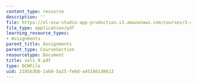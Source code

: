 ```yaml
---
content_type: resource
description: ''
file: https://ol-ocw-studio-app-production.s3.amazonaws.com/courses/3-45-magnetic-materials-spring-2004/2185b3bb1a685a25fe6da451861d6613_sols_9.pdf
file_type: application/pdf
learning_resource_types:
- Assignments
parent_title: Assignments
parent_type: CourseSection
resourcetype: Document
title: sols_9.pdf
type: OCWFile
uid: 2185b3bb-1a68-5a25-fe6d-a451861d6613
---
```

